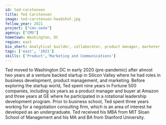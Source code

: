 ```yaml
---
id: ted-carstensen
title: Ted Carstensen
image: ted-carstensen-headshot.jpg
fellow_year: 2021
project: ["cms-oeda"]
agency: ["CMS"]
hometown: Washington, DC
region: east
bio_short: Analytical builder, collaborator, product manager, marketer, and lifelong learner.
tags: ['east', '2021']
skills: ['Product','Marketing and Communications']
---
```

Ted moved to Washington DC in early 2020 (pre-pandemic) after almost two years at a venture backed startup in Silicon Valley where he had roles in business development, product management, and marketing. Before exploring the startup world, Ted spent nine years in Fortune 500 companies, including six years as a product manager and buyer at Amazon and three years at GE where he participated in a rotational leadership development program. Prior to business school, Ted spent three years working for a negotiation consulting firm, which is an area of interest he developed as an undergraduate. Ted received his MBA from MIT Sloan School of Management and his MA and BA from Stanford University.
